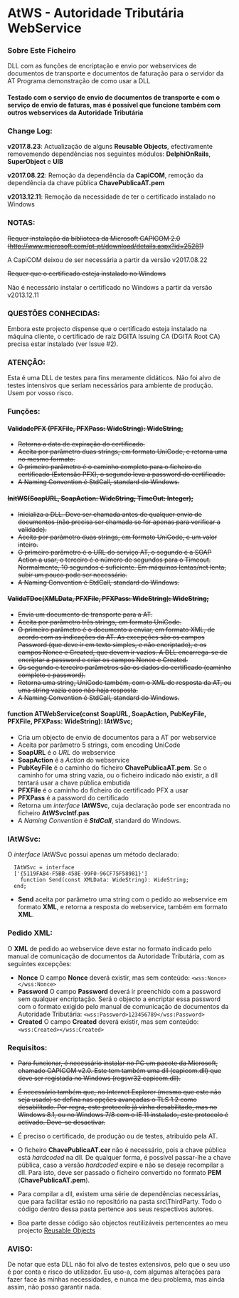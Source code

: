 # AtWS - Autoridade Tributária WebService


### Sobre Este Ficheiro ###
DLL com as funções de encriptação e envio por webservices de documentos de transporte e documentos de faturação para o servidor da AT
Programa demonstração de como usar a DLL

#### Testado com o serviço de envio de documentos de transporte e com o serviço de envio de faturas, mas é possível que funcione também com outros webservices da Autoridade Tributária


### Change Log: ###

**v2017.8.23**: Actualização de alguns **Reusable Objects**, efectivamente removemendo dependências nos seguintes módulos: **DelphiOnRails**, **SuperObject** e **UIB**

**v2017.08.22**: Remoção da dependência da **CapiCOM**, remoção da dependência da chave pública **ChavePublicaAT.pem**

**v2013.12.11**: Remoção da necessidade de ter o certificado instalado no Windows



### NOTAS: ###

~~Requer instalação da biblioteca da Microsoft CAPICOM 2.0 (http://www.microsoft.com/pt-pt/download/details.aspx?id=25281)~~

A CapiCOM deixou de ser necessária a partir da versão v2017.08.22

~~Requer que o certificado esteja instalado no Windows~~

Não é necessário instalar o certificado no Windows a partir da versão v2013.12.11


### QUESTÕES CONHECIDAS: ###

Embora este projecto dispense que o certificado esteja instalado na máquina cliente, o certificado de raíz DGITA Issuing CA (DGITA Root CA) precisa estar instalado (ver Issue #2).


### ATENÇÃO: ###

Esta é uma DLL de testes para fins meramente didáticos. Não foi alvo de testes intensivos que seriam necessários para ambiente de produção. Usem por vosso risco.

### Funções: ###
#### ~~ValidadePFX (PFXFile, PFXPass: WideString): WideString;~~
* ~~Retorna a data de expiração do certificado.~~
* ~~Aceita por parâmetro duas strings, em formato UniCode, e retorna uma no mesmo formato.~~
* ~~O primeiro parâmetro é o caminho completo para o ficheiro do certificado (Extensão PFX), o segundo leva a password do certificado.~~
* ~~A Naming Convention é StdCall, standard do Windows.~~

#### ~~InitWS(SoapURL, SoapAction: WideString; TimeOut: Integer);~~
* ~~Inicializa a DLL. Deve ser chamada antes de qualquer envio de documentos (não precisa ser chamada se for apenas para verificar a validade).~~
* ~~Aceita por parâmetro duas strings, em formato UniCode, e um valor inteiro.~~
* ~~O primeiro parâmetro é o URL do serviço AT, o segundo é a SOAP Action a usar, o terceiro é o número de segundos para o Timeout. Normalmente, 10 segundos é suficiente. Em máquinas lentas/net lenta, subir um pouco pode ser necessário.~~
* ~~A Naming Convention é StdCall, standard do Windows.~~

#### ~~ValidaTDoc(XMLData, PFXFile, PFXPass: WideString): WideString;~~
* ~~Envia um documento de transporte para a AT.~~
* ~~Aceita por parâmetro três strings, em formato UniCode.~~
* ~~O primeiro parâmetro é o documento a enviar, em formato XML, de acordo com as indicações da AT. As excepções são os campos Password (que deve ir em texto simples, e não encriptado), e os campos Nonce e Created, que devem ir vazios. A DLL encarrega-se de encriptar a password e criar os campos Nonce e Created.~~
* ~~Os segundo e terceiro parâmetros são os dados do certificado (caminho completo e password).~~
* ~~Retorna uma string, UniCode também, com o XML de resposta da AT, ou uma string vazia caso não haja resposta.~~
* ~~A Naming Convention é StdCall, standard do Windows.~~

#### function ATWebService(const SoapURL, SoapAction, PubKeyFile, PFXFile, PFXPass: WideString): IAtWSvc; 
* Cria um objecto de envio de documentos para a AT por webservice
* Aceita por parâmetro 5 strings, com encoding UniCode
* **SoapURL** é o *URL* do webservice
* **SoapAction** é a *Action* do webservice
* **PubKeyFile** é o caminho do ficheiro **ChavePublicaAT.pem**. Se o caminho for uma string vazia, ou o ficheiro indicado não existir, a dll tentará usar a chave pública embutida
* **PFXFile** é o caminho do ficheiro do certificado PFX a usar
* **PFXPass** é a password do certificado
* Retorna um *interface* **IAtWSvc**, cuja declaração pode ser encontrada no ficheiro **AtWSvcIntf.pas**
* A *Naming Convention* é ***StdCall***, standard do Windows.

### IAtWSvc: ###

O *interface* IAtWSvc possui apenas um método declarado:
```delphi
  IAtWSvc = interface
  ['{5119FAB4-F5BB-458E-99F0-96CF75F58981}']
    function Send(const XMLData: WideString): WideString;
  end;
```

* **Send** aceita por parâmetro uma string com o pedido ao webservice em formato **XML**, e retorna a resposta do webservice, também em formato **XML**.

### Pedido XML: ###

O **XML** de pedido ao webservice deve estar no formato indicado pelo manual de comunicação de documentos da Autoridade Tributária, com as seguintes excepções:
* **Nonce** O campo **Nonce** deverá existir, mas sem conteúdo: `<wss:Nonce></wss:Nonce>`
* **Password** O campo **Password** deverá ir preenchido com a password sem qualquer encriptação. Será o objecto a encriptar essa password com o formato exigido pelo manual de comunicação de documentos da Autoridade Tributária: `<wss:Password>123456789</wss:Password>`
* **Created** O campo **Created** deverá existir, mas sem conteúdo: `<wss:Created></wss:Created>`


### Requisitos: ###

* ~~Para funcionar, é necessário instalar no PC um pacote da Microsoft, chamado CAPICOM v2.0. Este tem também uma dll (capicom.dll) que deve ser registada no Windows (regsvr32 capicom.dll).~~

* ~~É necessário também que, no Internet Explorer (mesmo que este não seja usado) se defina nas opções avançadas o TLS 1.2 como desabilitado.
Por regra, este protocolo já vinha desabilitado, mas no Windows 8.1, ou no Windows 7/8 com o IE 11 instalado, este protocolo é activado. Deve-se desactivar.~~

* É preciso o certificado, de produção ou de testes, atribuído pela AT.

* O ficheiro **ChavePublicaAT.cer** não é necessário, pois a chave pública está *hardcoded* na dll. De qualquer forma, é possível passar-lhe a chave pública, caso a versão *hardcoded* expire e não se deseje recompilar a dll. Para isto, deve ser passado o ficheiro convertido no formato **PEM** (**ChavePublicaAT.pem**).

* Para compilar a dll, existem uma série de dependências necessárias, que para facilitar estão no repositório na pasta src\ThirdParty. Todo o código dentro dessa pasta pertence aos seus respectivos autores.

* Boa parte desse código são objectos reutilizáveis pertencentes ao meu projecto [Reusable Objects](https://github.com/nunopicado/Reusable-Objects)

### AVISO: ###

De notar que esta DLL não foi alvo de testes extensivos, pelo que o seu uso é por conta e risco do utilizador.
Eu uso-a, com algumas alterações para fazer face às minhas necessidades, e nunca me deu problema, mas ainda assim, não posso garantir nada.
